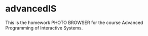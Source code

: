 # advancedIS
This is the homework PHOTO BROWSER for the course Advanced Programming of Interactive Systems.



